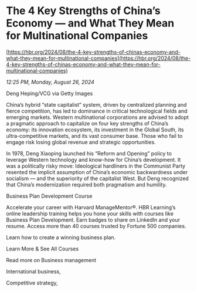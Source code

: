 # The 4 Key Strengths of China’s Economy — and What They Mean for Multinational Companies

[https://hbr.org/2024/08/the-4-key-strengths-of-chinas-economy-and-what-they-mean-for-multinational-companies](https://hbr.org/2024/08/the-4-key-strengths-of-chinas-economy-and-what-they-mean-for-multinational-companies)

*12:25 PM, Monday, August 26, 2024*

Deng Heping/VCG via Getty Images

China’s hybrid “state capitalist” system, driven by centralized planning and fierce competition, has led to dominance in critical technological fields and emerging markets. Western multinational corporations are advised to adopt a pragmatic approach to capitalize on four key strengths of China’s economy: its innovation ecosystem, its investment in the Global South, its ultra-competitive markets, and its vast consumer base. Those who fail to engage risk losing global revenue and strategic opportunities.

In 1978, Deng Xiaoping launched his “Reform and Opening” policy to leverage Western technology and know-how for China’s development. It was a politically risky move: Ideological hardliners in the Communist Party resented the implicit assumption of China’s economic backwardness under socialism — and the superiority of the capitalist West. But Deng recognized that China’s modernization required both pragmatism and humility.

Business Plan Development Course

Accelerate your career with Harvard ManageMentor®. HBR Learning’s online leadership training helps you hone your skills with courses like Business Plan Development. Earn badges to share on LinkedIn and your resume. Access more than 40 courses trusted by Fortune 500 companies.

Learn how to create a winning business plan.

Learn More & See All Courses

Read more on Business management

International business,

Competitive strategy,

